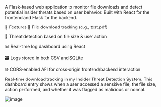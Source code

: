 A Flask-based web application to monitor file downloads and detect potential insider threats based on user behavior. Built with React for the frontend and Flask for the backend.

🚀 Features
📄 File download tracking (e.g., test.pdf)

🧠 Threat detection based on file size & user action

📊 Real-time log dashboard using React

🗃️ Logs stored in both CSV and SQLite

🌐 CORS-enabled API for cross-origin frontend/backend interaction

Real-time download tracking in my Insider Threat Detection System.
This dashboard entry shows when a user accessed a sensitive file, the file size, action performed, and whether it was flagged as malicious or normal.

![image](https://github.com/user-attachments/assets/f2456a6d-3f20-4405-af47-a4af2fc75b51)
